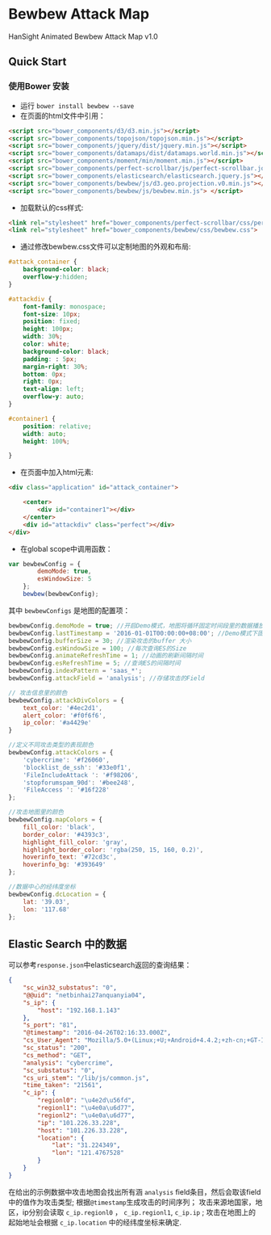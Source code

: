 # Bewbew Attack Map

HanSight Animated Bewbew Attack Map v1.0

## Quick Start

### 使用Bower 安装
* 运行 `bower install bewbew --save`
* 在页面的html文件中引用：

````html
<script src="bower_components/d3/d3.min.js"></script>
<script src="bower_components/topojson/topojson.min.js"></script>
<script src="bower_components/jquery/dist/jquery.min.js"></script>
<script src="bower_components/datamaps/dist/datamaps.world.min.js"></script>
<script src="bower_components/moment/min/moment.min.js"></script>
<script src="bower_components/perfect-scrollbar/js/perfect-scrollbar.jquery.min.js"></script>
<script src="bower_components/elasticsearch/elasticsearch.jquery.js"></script>
<script src="bower_components/bewbew/js/d3.geo.projection.v0.min.js"></script>
<script src="bower_components/bewbew/js/bewbew.min.js"> </script>
````
* 加载默认的css样式:

`````html
<link rel="stylesheet" href="bower_components/perfect-scrollbar/css/perfect-scrollbar.min.css">
<link rel="stylesheet" href="bower_components/bewbew/css/bewbew.css">
`````
* 通过修改bewbew.css文件可以定制地图的外观和布局:

```css
#attack_container {
    background-color: black;
    overflow-y:hidden;
}

#attackdiv {
    font-family: monospace;
    font-size: 10px;
    position: fixed;
    height: 100px;
    width: 30%;
    color: white;
    background-color: black;
    padding: : 5px;
    margin-right: 30%;
    bottom: 0px;
    right: 0px;
    text-align: left;
    overflow-y: auto;
}

#container1 {
    position: relative;
    width: auto;
    height: 100%;

}

```

* 在页面中加入html元素:

````html
<div class="application" id="attack_container">

    <center>
        <div id="container1"></div>
    </center>
    <div id="attackdiv" class="perfect"></div>
</div>
````

* 在global scope中调用函数：

```javascript
var bewbewConfig = {
        demoMode: true,
        esWindowSize: 5
    };
    bewbew(bewbewConfig);
```

其中 `bewbewConfigs` 是地图的配置项：

````javascript
bewbewConfig.demoMode = true; //开启Demo模式，地图将循环固定时间段里的数据播放动画
bewbewConfig.lastTimestamp = '2016-01-01T00:00:00+08:00'; //Demo模式下固定时间段的起始点
bewbewConfig.bufferSize = 30; //渲染攻击的buffer 大小
bewbewConfig.esWindowSize = 100; //每次查询ES的Size
bewbewConfig.animateRefreshTime = 1; //动画的刷新间隔时间
bewbewConfig.esRefreshTime = 5; //查询ES的间隔时间
bewbewConfig.indexPattern = 'saas_*';
bewbewConfig.attackField = 'analysis'; //存储攻击的Field

// 攻击信息里的颜色
bewbewConfig.attackDivColors = {
    text_color: '#4ec2d1',
    alert_color: '#f0f6f6',
    ip_color: '#a4429e'
}

//定义不同攻击类型的表现颜色
bewbewConfig.attackColors = {
    'cybercrime': '#f26060',
    'blocklist_de_ssh': '#33e0f1',
    'FileIncludeAttack ': '#f98206',
    'stopforumspam_90d': '#bee248',
    'FileAccess ': '#16f228'
};

//攻击地图里的颜色
bewbewConfig.mapColors = {
    fill_color: 'black',
    border_color: '#4393c3',
    highlight_fill_color: 'gray',
    highlight_border_color: 'rgba(250, 15, 160, 0.2)',
    hoverinfo_text: '#72cd3c',
    hoverinfo_bg: '#393649'
};

//数据中心的经纬度坐标
bewbewConfig.dcLocation = {
    lat: '39.03',
    lon: '117.68'
};
````

## Elastic Search 中的数据

可以参考`response.json`中elasticsearch返回的查询结果：

````json
{
    "sc_win32_substatus": "0",
    "@@uid": "netbinhai27anquanyia04",
    "s_ip": {
        "host": "192.168.1.143"
    },
    "s_port": "81",
    "@timestamp": "2016-04-26T02:16:33.000Z",
    "cs_User_Agent": "Mozilla/5.0+(Linux;+U;+Android+4.4.2;+zh-cn;+GT-I9500+Build/KOT49H)+AppleWebKit/537.36+(KHTML,+like+Gecko)Version/4.0+MQQBrowser/5.0+QQ-URL-Manager+Mobile+Safari/537.36",
    "sc_status": "200",
    "cs_method": "GET",
    "analysis": "cybercrime",
    "sc_substatus": "0",
    "cs_uri_stem": "/lib/js/common.js",
    "time_taken": "21561",
    "c_ip": {
        "regionl0": "\u4e2d\u56fd",
        "regionl1": "\u4e0a\u6d77",
        "regionl2": "\u4e0a\u6d77",
        "ip": "101.226.33.228",
        "host": "101.226.33.228",
        "location": {
            "lat": "31.224349",
            "lon": "121.4767528"
        }
    }
}
````

在给出的示例数据中攻击地图会找出所有涵 `analysis` field条目，然后会取该field中的值作为攻击类型;
根据`@timestamp`生成攻击的时间序列；
攻击来源地国家，地区，ip分别会读取 `c_ip.regionl0` ， `c_ip.regionl1`, `c_ip.ip` ;
攻击在地图上的起始地址会根据 `c_ip.location` 中的经纬度坐标来确定.
